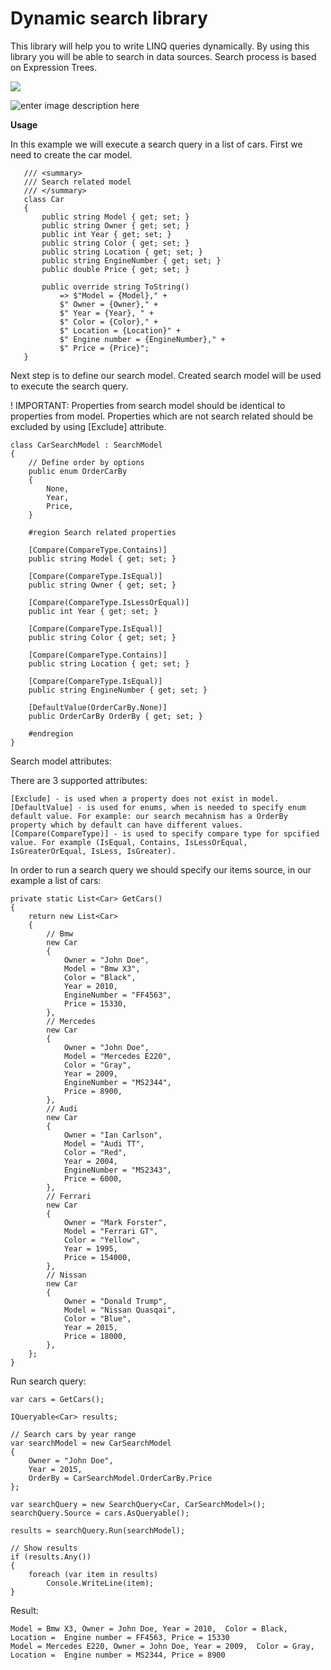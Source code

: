 
# Dynamic search library
This library will help you to write LINQ queries dynamically. By using this library you will be able to search in data sources. Search process is based on Expression Trees.

<a href="https://www.nuget.org/packages/Utmdev.DynamicSearch/" target="_blank"><img src="https://img.shields.io/nuget/v/Utmdev.DynamicSearch?style=for-the-badge"/></a>

![enter image description here](https://www.shoutmeloud.com/wp-content/uploads/2018/05/Find-Google-Keyword-Planner-Search-Volume.jpg)

**Usage**

In this example we will execute a search query in a list of cars. First we need to create the car model.

	   /// <summary>
	   /// Search related model
	   /// </summary>
	   class Car
	   {
	       public string Model { get; set; }
	       public string Owner { get; set; }
	       public int Year { get; set; }
	       public string Color { get; set; }
	       public string Location { get; set; }
	       public string EngineNumber { get; set; }
	       public double Price { get; set; }

	       public override string ToString()
	           => $"Model = {Model}," +
	           $" Owner = {Owner}," +
	           $" Year = {Year}, " +
	           $" Color = {Color}," +
	           $" Location = {Location}" +
	           $" Engine number = {EngineNumber}," +
	           $" Price = {Price}";
	   }

Next step is to define our search model. Created search model will be used to execute the search query. 

! IMPORTANT:
Properties from search model should be identical to properties from model. Properties which are not search related should be excluded by using [Exclude] attribute. 

    class CarSearchModel : SearchModel
    {
        // Define order by options
        public enum OrderCarBy
        {
            None,
            Year,
            Price,
        }

        #region Search related properties

        [Compare(CompareType.Contains)]
        public string Model { get; set; }

        [Compare(CompareType.IsEqual)]
        public string Owner { get; set; }

        [Compare(CompareType.IsLessOrEqual)]
        public int Year { get; set; }

        [Compare(CompareType.IsEqual)]
        public string Color { get; set; }

        [Compare(CompareType.Contains)]
        public string Location { get; set; }

        [Compare(CompareType.IsEqual)]
        public string EngineNumber { get; set; }

        [DefaultValue(OrderCarBy.None)]
        public OrderCarBy OrderBy { get; set; }

        #endregion
    }

Search model attributes:

There are 3 supported attributes:

    [Exclude] - is used when a property does not exist in model.
    [DefaultValue] - is used for enums, when is needed to specify enum default value. For example: our search mecahnism has a OrderBy property which by default can have different values.
    [Compare(CompareType)] - is used to specify compare type for spcified value. For example (IsEqual, Contains, IsLessOrEqual, IsGreaterOrEqual, IsLess, IsGreater).

In order to run a search query we should specify our items source, in our example a list of cars:

    private static List<Car> GetCars()
    {
        return new List<Car>
        {
            // Bmw
            new Car
            {
                Owner = "John Doe",
                Model = "Bmw X3",
                Color = "Black",
                Year = 2010,
                EngineNumber = "FF4563",
                Price = 15330,
            },
            // Mercedes
            new Car
            {
                Owner = "John Doe",
                Model = "Mercedes E220",
                Color = "Gray",
                Year = 2009,
                EngineNumber = "MS2344",
                Price = 8900,
            },
            // Audi
            new Car
            {
                Owner = "Ian Carlson",
                Model = "Audi TT",
                Color = "Red",
                Year = 2004,
                EngineNumber = "MS2343",
                Price = 6000,
            },
            // Ferrari
            new Car
            {
                Owner = "Mark Forster",
                Model = "Ferrari GT",
                Color = "Yellow",
                Year = 1995,
                Price = 154000,
            },
            // Nissan
            new Car
            {
                Owner = "Donald Trump",
                Model = "Nissan Quasqai",
                Color = "Blue",
                Year = 2015,
                Price = 18000,
            },
        };
    }

Run search query:

    var cars = GetCars();

    IQueryable<Car> results;

    // Search cars by year range
    var searchModel = new CarSearchModel
    {
        Owner = "John Doe",
        Year = 2015,
        OrderBy = CarSearchModel.OrderCarBy.Price
    };

    var searchQuery = new SearchQuery<Car, CarSearchModel>();
    searchQuery.Source = cars.AsQueryable();

    results = searchQuery.Run(searchModel);

    // Show results
    if (results.Any())
    {
        foreach (var item in results)
            Console.WriteLine(item);
    }

Result:

	Model = Bmw X3, Owner = John Doe, Year = 2010,  Color = Black, Location =  Engine number = FF4563, Price = 15330
	Model = Mercedes E220, Owner = John Doe, Year = 2009,  Color = Gray, Location =  Engine number = MS2344, Price = 8900
